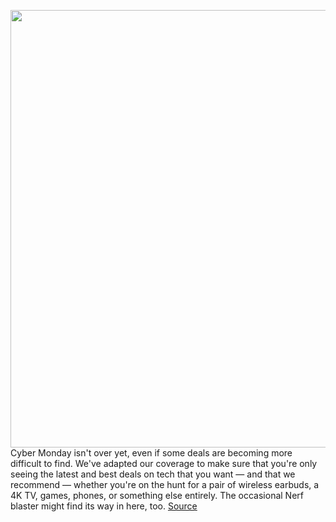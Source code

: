<img src='https://cdn.vox-cdn.com/thumbor/HhvhPU8qDBQGjZPmzjo5wsnsn0Q=/0x0:2040x1360/1200x800/filters:focal(857x517:1183x843)/cdn.vox-cdn.com/uploads/chorus_image/image/70204030/Cyber_Monday_Deals.0.jpg' width='700px' /><br/>
Cyber Monday isn't over yet, even if some deals are becoming more difficult to find. We've adapted our coverage to make sure that you're only seeing the latest and best deals on tech that you want — and that we recommend — whether you're on the hunt for a pair of wireless earbuds, a 4K TV, games, phones, or something else entirely. The occasional Nerf blaster might find its way in here, too.
<a href='https://www.theverge.com/22796651/cyber-monday-2021-best-deals-sales-tech-gadgets-laptops-phones-tvs-headphones-gaming'> Source <a/>